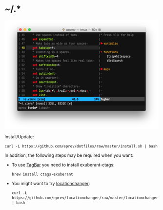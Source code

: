 # ~/.*

![](screenshot.png)

Install/Update:

```
curl -L https://github.com/eprev/dotfiles/raw/master/install.sh | bash
```

In addition, the following steps may be required when you want:

* To use [TagBar](http://majutsushi.github.io/tagbar/) you need to install exuberant-ctags:

    ```
    brew install ctags-exuberant
    ```

* You might want to try [locationchanger](https://github.com/eprev/locationchanger):

    ```
    curl -L https://github.com/eprev/locationchanger/raw/master/locationchanger.sh | bash
    ```
